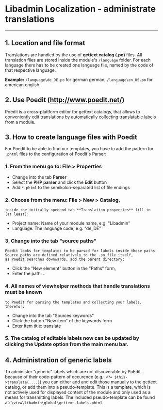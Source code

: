 # Libadmin Localization - administrate translations
---------------------------------------------------

## 1. Location and file format

Translations are handled by the use of **gettext catalog (.po)** files.
All translation files are stored inside the module's `/language` folder.
For each language there has to be created one language file, named by the code
of that respective language.

**Example:** `/language\de_DE.po` for german german, `/language\en_US.po` for american english.


## 2. Use Poedit (http://www.poedit.net/)

Poedit is a cross-plattform editor for gettext catalogs, that allows to conveniently edit
translations by automatically collecting translatable labels from a module.


## 3. How to create language files with Poedit


For Poedit to be able to find our templates, you have to add the pattern
for `.phtml` files to the configuration of Poedit's Parser:

### 1. From the menu go to: **File > Properties**
* Change into the tab **Parser**
* Select the **PHP parser** and click the **Edit** button
* Add `*.phtml` to the semikolon-separated list of file endings

### 2. Choose from the menu: **File > New > Catalog**,
 	inside the initially openend tab **Translation properties** fill in (at least):

* Project name: Name of your module name, e.g. "Libadmin"
* Language:		The language code, e.g. "de_DE"

### 3. Change into the tab "source paths"
  	Poedit looks for templates to be parsed for labels inside these paths.
  	Source paths are defined relatively to the .po file itself,
  	as Poedit searches downwards, add the parent directory:

* Click the "New element" button in the "Paths" form,
* Enter the path: ..

### 4. All names of viewhelper methods that handle translations must be known
 	to Poedit for parsing the templates and collecting your labels, therefor:

* Change into the tab "Sources keywords"
* Click the button "New item" of the keywords form
* Enter item title: translate

### 5. The catalog of editable labels now can be updated by clicking the **Update** option from the main menu bar.
	
	
## 4. Administration of generic labels

To administer "generic" labels which are not discoverable by PoEdit because of their code-pattern of occurence
(e.g.: `<?= $this->translate(....)`) you can either add and edit those manually to the gettext catalog, or add
them into a pseudo-template. This is a template, which is not actively used for displayed content of the module
and only used as a means for transmitting labels. 
The included pseudo-template can be found at: `\view\libadmin\global\gettext-labels.phtml`